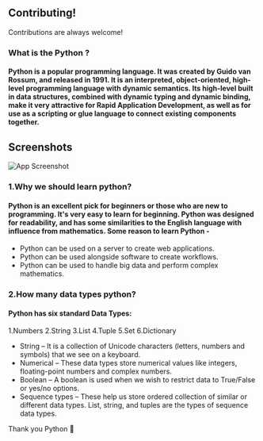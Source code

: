 ## Contributing!

Contributions are always welcome!

### What is the Python ?

#### Python is a popular programming language. It was created by Guido van Rossum, and released in 1991. It is an interpreted, object-oriented, high-level programming language with dynamic semantics. Its high-level built in data structures, combined with dynamic typing and dynamic binding, make it very attractive for Rapid Application Development, as well as for use as a scripting or glue language to connect existing components together.

## Screenshots

![App Screenshot](https://i.ibb.co/KsLRJc2/download.jpg)


### 1.Why we should learn python?

#### Python is an excellent pick for beginners or those who are new to programming. It's very easy to learn for beginning. Python was designed for readability, and has some similarities to the English language with influence from mathematics. Some reason to learn Python -

- Python can be used on a server to create web applications.
- Python can be used alongside software to create workflows.
- Python can be used to handle big data and perform complex mathematics.

### 2.How many data types python?

#### Python has six standard Data Types:

1.Numbers
2.String
3.List
4.Tuple
5.Set
6.Dictionary

- String – It is a collection of Unicode characters (letters, numbers and symbols) that we see on a keyboard.
- Numerical – These data types store numerical values like integers, floating-point numbers and complex numbers.
- Boolean – A boolean is used when we wish to restrict data to True/False or yes/no options.
- Sequence types – These help us store ordered collection of similar or different data types. List, string, and tuples are the types of sequence data types.



Thank you Python 💓
